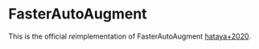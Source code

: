 # FasterAutoAugment

This is the official *re*implementation of FasterAutoAugment [hataya+2020](https://arxiv.org/abs/1911.06987).